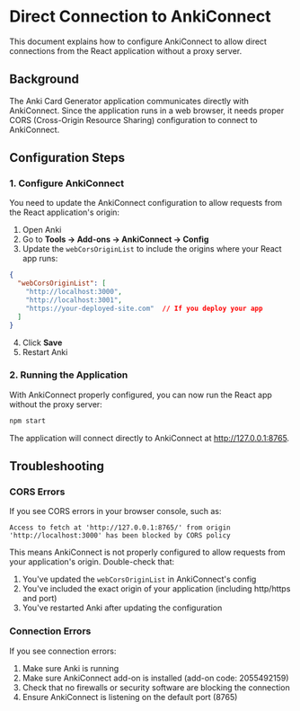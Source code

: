 # Direct Connection to AnkiConnect

This document explains how to configure AnkiConnect to allow direct connections from the React application without a proxy server.

## Background

The Anki Card Generator application communicates directly with AnkiConnect. Since the application runs in a web browser, it needs proper CORS (Cross-Origin Resource Sharing) configuration to connect to AnkiConnect.

## Configuration Steps

### 1. Configure AnkiConnect

You need to update the AnkiConnect configuration to allow requests from the React application's origin:

1. Open Anki
2. Go to **Tools → Add-ons → AnkiConnect → Config**
3. Update the `webCorsOriginList` to include the origins where your React app runs:

```json
{
  "webCorsOriginList": [
    "http://localhost:3000",
    "http://localhost:3001",
    "https://your-deployed-site.com"  // If you deploy your app
  ]
}
```

4. Click **Save**
5. Restart Anki

### 2. Running the Application

With AnkiConnect properly configured, you can now run the React app without the proxy server:

```bash
npm start
```

The application will connect directly to AnkiConnect at http://127.0.0.1:8765.

## Troubleshooting

### CORS Errors

If you see CORS errors in your browser console, such as:

```
Access to fetch at 'http://127.0.0.1:8765/' from origin 'http://localhost:3000' has been blocked by CORS policy
```

This means AnkiConnect is not properly configured to allow requests from your application's origin. Double-check that:

1. You've updated the `webCorsOriginList` in AnkiConnect's config
2. You've included the exact origin of your application (including http/https and port)
3. You've restarted Anki after updating the configuration

### Connection Errors

If you see connection errors:

1. Make sure Anki is running
2. Make sure AnkiConnect add-on is installed (add-on code: 2055492159)
3. Check that no firewalls or security software are blocking the connection
4. Ensure AnkiConnect is listening on the default port (8765)
